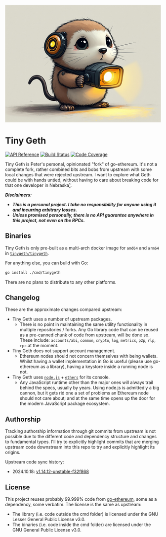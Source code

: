 ![Tiny Geth Mascot](./tinygeth.jpeg)

# Tiny Geth

[![API Reference](https://pkg.go.dev/badge/github.com/karalabe/tinygeth)](https://pkg.go.dev/github.com/karalabe/tinygeth?tab=doc) [![Build Status](https://github.com/karalabe/tinygeth/actions/workflows/tests.yaml/badge.svg)](https://github.com/karalabe/tinygeth/actions/workflows/tests.yaml) [![Code Coverage](https://codecov.io/github/karalabe/tinygeth/graph/badge.svg?token=E6GEXC2AU3)](https://codecov.io/github/karalabe/tinygeth)

Tiny Geth is Peter's personal, opinionated "fork" of go-ethereum. It's not a complete fork, rather combined bits and bobs from upstream with some local changes that were rejected upstream. I want to explore what Geth could be with hands untied, without having to care about breaking code for that one developer in Nebraska[¹](https://xkcd.com/2347/).

***Disclaimers:***

- ***This is a personal project. I take no responsibility for anyone using it and incurring arbitrary losses.***
- ***Unless promised personally, there is no API guarantee anywhere in this project, not even on the RPCs.***

## Binaries

Tiny Geth is only pre-built as a multi-arch docker image for `amd64` and `arm64` in [`tinygeth/tinygeth`](https://hub.docker.com/r/tinygeth/tinygeth).

For anything else, you can build with Go:

```sh
go install ./cmd/tinygeth
```

There are no plans to distribute to any other platforms.

## Changelog

These are the approximate changes compared upstream:

- Tiny Geth uses a number of upstream packages.
  - There is no point in maintaining the same utility functionality in multiple repositories / forks. Any Go library code that can be reused as a pre-canned chunk of code from upstream, will be done so. These include: `accounts/abi`, `common`, `crypto`, `log`, `metrics`, `p2p`, `rlp`, `rpc` at the moment.
- Tiny Geth does not support account management.
  - Ethereum nodes should not concern themselves with being wallets. Whilst having a wallet implementation in Go is useful (please use go-ethereum as a library), having a keystore inside a running node is not.
- Tiny Geth uses [`node.js`](https://nodejs.org/en) + [`ethers`](https://docs.ethers.org/v6/) for its console.
  - Any JavaScript runtime other than the major ones will always trail behind the specs, usually by years. Using node.js is admittedly a big cannon, but it gets rid one a set of problems an Ethereum node should not care about; and at the same time opens up the door for the modern JavaScript package ecosystem.

## Authorship

Tracking authorship information through git commits from upstream is not possible due to the different code and dependency structure and changes to fundamental types. I'll try to explicitly highlight commits that are merging upstream code downstream into this repo to try and explicitly highlight its origins.

Upstream code sync history:

- 2024.10.18: [v1.14.12-unstable-f32f868](https://github.com/ethereum/go-ethereum/tree/f32f8686cd35343b8f888e5607518314770f4661)

## License

This project reuses probably 99.999% code from [go-ethereum](https://github.com/ethereum/go-ethereum), some as a dependency, some verbatim. The license is the same as upstream:

- The library (i.e. code outside the cmd folder) is licensed under the GNU Lesser General Public License v3.0.
- The binaries (i.e. code inside the cmd folder) are licensed under the GNU General Public License v3.0.
